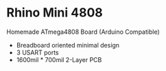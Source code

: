 # Rhino Mini 4808
Homemade ATmega4808 Board (Arduino Compatible)

- Breadboard oriented minimal design
- 3 USART ports
- 1600mil * 700mil 2-Layer PCB
